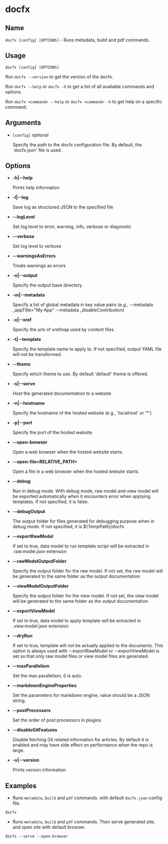 # docfx

## Name

`docfx [config] [OPTIONS]` - Runs metadata, build and pdf commands.

## Usage

```pwsh
docfx [config] [OPTIONS]
```

Run `docfx --version` to get the version of the docfx.

Run `docfx --help` or `docfx -h` to get a list of all available commands and options.

Run `docfx <command> --help` or `docfx <command> -h` to get help on a specific command.

## Arguments

- `[config]` <span class="badge text-bg-primary">optional</span>

  Specify the path to the docfx configuration file.
  By default, the `docfx.json' file is used.

## Options

- **-h|--help**

  Prints help information

- **-l|--log**

  Save log as structured JSON to the specified file

- **--logLevel**

  Set log level to error, warning, info, verbose or diagnostic

- **--verbose**

  Set log level to verbose

- **--warningsAsErrors**

  Treats warnings as errors

- **-o|--output**

  Specify the output base directory

- **-m|--metadata**

  Specify a list of global metadata in key value pairs (e.g., --metadata _appTitle="My App" --metadata _disableContribution)

- **-x|--xref**

  Specify the urls of xrefmap used by content files.

- **-t|--template**

  Specify the template name to apply to. If not specified, output YAML file will not be transformed.

- **--theme**

  Specify which theme to use. By default 'default' theme is offered.

- **-s|--serve**

  Host the generated documentation to a website

- **-n|--hostname**

  Specify the hostname of the hosted website (e.g., 'localhost' or '*')

- **-p|--port**

  Specify the port of the hosted website

- **--open-browser**

  Open a web browser when the hosted website starts.

- **--open-file<RELATIVE_PATH>**

  Open a file in a web browser when the hosted website starts.

- **--debug**

  Run in debug mode. With debug mode, raw model and view model will be exported automatically when it encounters error when applying templates. If not specified, it is false.

- **--debugOutput**

  The output folder for files generated for debugging purpose when in debug mode. If not specified, it is ${TempPath}/docfx

- **--exportRawModel**

  If set to true, data model to run template script will be extracted in .raw.model.json extension

- **--rawModelOutputFolder**

  Specify the output folder for the raw model. If not set, the raw model will be generated to the same folder as the output documentation

- **--viewModelOutputFolder**

  Specify the output folder for the view model. If not set, the view model will be generated to the same folder as the output documentation

- **--exportViewModel**

  If set to true, data model to apply template will be extracted in .view.model.json extension

- **--dryRun**

  If set to true, template will not be actually applied to the documents. This option is always used with --exportRawModel or --exportViewModel is set so that only raw model files or view model files are generated.

- **--maxParallelism**

  Set the max parallelism, 0 is auto.

- **--markdownEngineProperties**

  Set the parameters for markdown engine, value should be a JSON string.

- **--postProcessors**

  Set the order of post processors in plugins

- **--disableGitFeatures**

  Disable fetching Git related information for articles. By default it is enabled and may have side effect on performance when the repo is large.

- **-v|--version**

  Prints version information

## Examples

- Runs `metadata`, `build` and `pdf` commands.
  with default `docfx.json` config file.

```pwsh
docfx
```

- Runs `metadata`, `build` and `pdf` commands.
  Then serve generated site, and open site with default browser.

```pwsh
docfx --serve --open-browser
```
